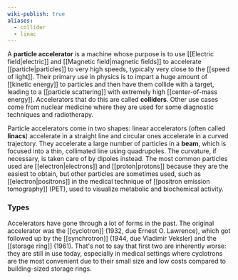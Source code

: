 ```yaml
---
wiki-publish: true
aliases:
  - collider
  - linac
---
```

A **particle accelerator** is a machine whose purpose is to use [[Electric field|electric]] and [[Magnetic field|magnetic fields]] to accelerate [[particle|particles]] to very high speeds, typically very close to the [[speed of light]]. Their primary use in physics is to impart a huge amount of [[kinetic energy]] to particles and then have them collide with a target, leading to a [[particle scattering]] with extremely high [[center-of-mass energy]]. Accelerators that do this are called **colliders**. Other use cases come from nuclear medicine where they are used for some diagnostic techniques and radiotherapy.

Particle accelerators come in two shapes: linear accelerators (often called **linacs**) accelerate in a straight line and circular ones accelerate in a curved trajectory. They accelerate a large number of particles in a **beam**, which is focused into a thin, collimated line using quadrupoles. The curvature, if necessary, is taken care of by dipoles instead. The most common particles used are [[electron|electrons]] and [[proton|protons]] because they are the easiest to obtain, but other particles are sometimes used, such as [[electron|positrons]] in the medical technique of [[positron emission tomography]] (PET), used to visualize metabolic and biochemical activity.
### Types
Accelerators have gone through a lot of forms in the past. The original accelerator was the [[cyclotron]] (1932, due Ernest O. Lawrence), which got followed up by the [[synchrotron]] (1944, due Vladimir Veksler) and the [[storage ring]] (1961). That's not to say that first two are inherently worse: they are still in use today, especially in medical settings where cyclotrons are the most convenient due to their small size and low costs compared to building-sized storage rings.
